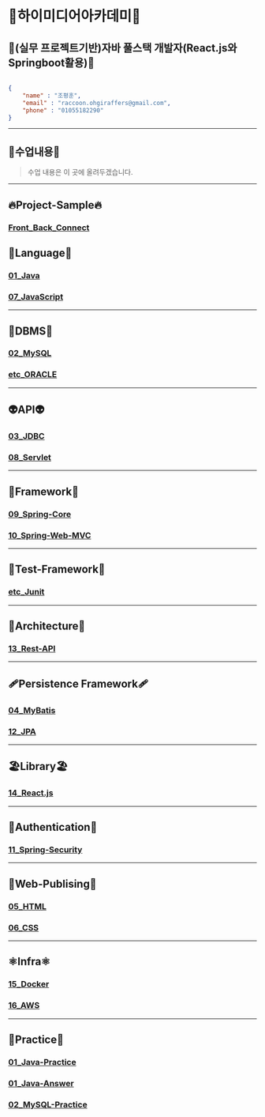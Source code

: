 # 🦝하이미디어아카데미🦝
## 🥇(실무 프로젝트기반)자바 풀스택 개발자(React.js와 Springboot활용)🥇

```json

{
    "name" : "조평훈",
    "email" : "raccoon.ohgiraffers@gmail.com",
    "phone" : "01055182290"
}

```

---
## 📖수업내용📖
> 수업 내용은 이 곳에 올려두겠습니다.
---
## 🔥Project-Sample🔥
### [Front_Back_Connect](https://github.com/240822-HiMedia-Sinchon/Project-React-Spring-Combine)

## 🎍Language🎍
### [01_Java](https://github.com/240822-HiMedia-Sinchon/01_Java)
### [07_JavaScript](https://github.com/240822-HiMedia-Sinchon/07_JavaScript)

---
## 📅DBMS📅
### [02_MySQL](https://github.com/240822-HiMedia-Sinchon/02_MySQL)
### [etc_ORACLE](https://github.com/240822-HiMedia-Sinchon/ORACLE_SQLD)
---
## 👽API👽
### [03_JDBC](https://github.com/240822-HiMedia-Sinchon/03_JDBC)
### [08_Servlet](https://github.com/240822-HiMedia-Sinchon/08_Servlet)

---
## 🚡Framework🚡
### [09_Spring-Core](https://github.com/240822-HiMedia-Sinchon/09_Spring-Core)
### [10_Spring-Web-MVC](https://github.com/240822-HiMedia-Sinchon/10_Spring-Web_MVC)
---

## 🥑Test-Framework🥑
### [etc_Junit](https://github.com/240822-HiMedia-Sinchon/etc_JunitTest)

---

## 🌼Architecture🌼
### [13_Rest-API](https://github.com/240822-HiMedia-Sinchon/13_Rest-API) 
---
## 🩹Persistence Framework🩹
### [04_MyBatis](https://github.com/240822-HiMedia-Sinchon/04_MyBatis)
### [12_JPA](https://github.com/240822-HiMedia-Sinchon/12_JPA)

---
## 🏖️Library🏖️
### [14_React.js](https://github.com/240822-HiMedia-Sinchon/14_React.js)
---
## 🍷Authentication🍷
### [11_Spring-Security](https://github.com/240822-HiMedia-Sinchon/11_Spring-Security)

---
## 🤡Web-Publising🤡
### [05_HTML](https://github.com/240822-HiMedia-Sinchon/05_HTML)
### [06_CSS](https://github.com/240822-HiMedia-Sinchon/06_CSS)

---
## ⚛️Infra⚛️
### [15_Docker]()
### [16_AWS]()

---
## 💯Practice💯
### [01_Java-Practice](https://github.com/240822-HiMedia-Sinchon/Practice)
### [01_Java-Answer](https://github.com/240822-HiMedia-Sinchon/Answer)
### [02_MySQL-Practice](https://github.com/240822-HiMedia-Sinchon/2-1_MySQL-Practice)

